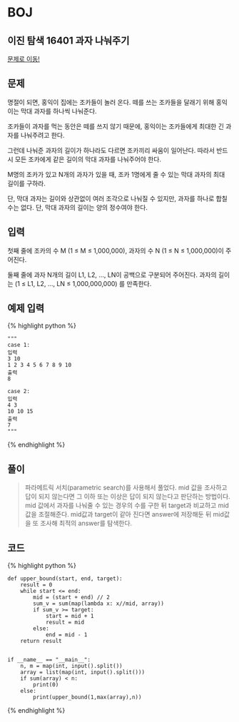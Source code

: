 # BOJ

## 이진 탐색 16401 과자 나눠주기
[문제로 이동!](https://www.acmicpc.net/problem/16401)

## 문제

명절이 되면, 홍익이 집에는 조카들이 놀러 온다. 떼를 쓰는 조카들을 달래기 위해 홍익이는 막대 과자를 하나씩 나눠준다.

조카들이 과자를 먹는 동안은 떼를 쓰지 않기 때문에, 홍익이는 조카들에게 최대한 긴 과자를 나눠주려고 한다.

그런데 나눠준 과자의 길이가 하나라도 다르면 조카끼리 싸움이 일어난다. 따라서 반드시 모든 조카에게 같은 길이의 막대 과자를 나눠주어야 한다.

M명의 조카가 있고 N개의 과자가 있을 때, 조카 1명에게 줄 수 있는 막대 과자의 최대 길이를 구하라.

단, 막대 과자는 길이와 상관없이 여러 조각으로 나눠질 수 있지만, 과자를 하나로 합칠 수는 없다. 단, 막대 과자의 길이는 양의 정수여야 한다.

## 입력

첫째 줄에 조카의 수 M (1 ≤ M ≤ 1,000,000), 과자의 수 N (1 ≤ N ≤ 1,000,000)이 주어진다.

둘째 줄에 과자 N개의 길이 L1, L2, ..., LN이 공백으로 구분되어 주어진다. 과자의 길이는 (1 ≤ L1, L2, ..., LN ≤ 1,000,000,000) 를 만족한다.

## 예제 입력
{% highlight python %}

    """
    case 1:
    입력
    3 10
    1 2 3 4 5 6 7 8 9 10
    출력
    8

    case 2:
    입력
    4 3
    10 10 15
    출력
    7
    """
{% endhighlight %}

## 풀이

> 파라메트릭 서치(parametric search)를 사용해서 풀었다. mid 값을 조사하고 답이 되지 않는다면 그 이하 또는 이상은 답이 되지 않는다고 판단하는 방법이다.
> mid 값에서 과자를 나눠줄 수 있는 경우의 수를 구한 뒤 target과 비교하고 mid 값을 조절해준다. mid값과 target이 같아 진다면 answer에 저장해둔 뒤 mid값을 또 조사해 최적의 answer를 탐색한다.

## 코드

{% highlight python %}

    def upper_bound(start, end, target):
        result = 0
        while start <= end:
            mid = (start + end) // 2
            sum_v = sum(map(lambda x: x//mid, array))
            if sum_v >= target:
                start = mid + 1
                result = mid
            else:
                end = mid - 1
        return result
    
    
    if __name__ == "__main__":
        n, m = map(int, input().split())
        array = list(map(int, input().split()))
        if sum(array) < n:
            print(0)
        else:
            print(upper_bound(1,max(array),n))
{% endhighlight %}